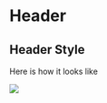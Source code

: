 # Header

## Header Style

 Here is how it looks like

![](http://transvelo.github.io/docs/mybag/images/header-style.png)



